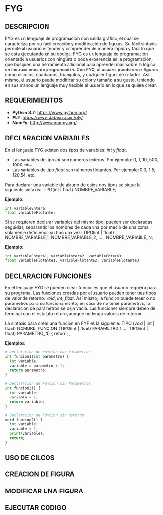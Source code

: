 # FYG

## **DESCRIPCION**

FYG es un lenguaje de programación con salida gráfica, el cual se caracteriza por su facil creación y modificación de figuras. Su fácil sintaxis permite al usuario entender y comprender de manera rápida y fácil lo que se esta ejecutando en su código. FYG es un lenguaje de programación orientado a usuarios con ningúna o poca experencia en la programación, que busquen una herramienta adicional para aprender más sobre la lógica en instrucciones de programación. Con FYG, el usuario puede crear figuras como círculos, cuadrados, triangulos, y cualquier figura de n-lados. Así mismo, el usuario puede modificar su color y tamaño a su gusto, teniendo en sus manos un lenguaje muy flexible al usuario en lo que se quiere crear.

## **REQUERIMIENTOS**
- **Python 3.7**: https://www.python.org/
- **PLY**: https://www.dabeaz.com/ply/
- **NumPy**: http://www.numpy.org/

## **DECLARACION VARIABLES**

En el lenguaje FYG existen dos tipos de variables: *int* y *float*.
  - Las variables de tipo *int* son números enteros. Por ejemplo: 0, 1, 10, 500, 1000, etc.
  - Las variables de tipo *float* son números flotantes. Por ejemplo: 0.0, 1.5, 120.54, etc.
 
Para declarar una variable de alguno de estos dos tipos se sigue la siguiente sintaxis: TIPO(int | float) NOMBRE_VARIABLE;

**Ejemplo**:
```python
int variableEntera;
float variableFlotante;
```
Si se requieren declarar variables del mismo tipo, pueden ser declaradas seguidas, separando los nombres de cada una por medio de una coma, solamente definiendo su tipo una vez: TIPO(int | float) NOMBRE_VARIABLE_1, NOMBRE_VARIABLE_2, ... , NOMBRE_VARIABLE_N;

**Ejemplo:**
```python
int variableEntera1, variableEntera2, variableEntera3;
float variableFlotante1, variableFlotante2, variableFlotante3;
```

## **DECLARACION FUNCIONES**

En el lenguaje FYG se pueden crear funciones que el usuario requiera para su programa. Las funciones creadas por el usuario pueden tener tres tipos de valor de retorno: *void*, *int*, *float*. Así mismo, la función puede tener o no parametros para su funcionamiento, en caso de no tener parámetros, la declaración de parámetros se deja vacía. Las funciones siempre deben de terminar con el estatuto return, aunque no tenga valores de retorno.

La sintaxis para crear una función en FYF es la siguiente: TIPO (void | int | float) NOMBRE_FUNCION (TIPO(int | float) PARAMETRO_1, ... TIPO(int | float) PARAMETRO_N) { return; }

**Ejemplos:**
```python
# Declaracion de Funcion con Parametros
int funcion1(int parametro) {
  int variable;
  variable = parametro + 1;
  return parametro;
}
```

```python
# Declaracion de Funcion sin Parametros
int funcion2() {
  int variable;
  variable = 1;
  return variable;
}
```
```python
# Declaracion de Funcion sin Retorno
void funcion2() {
  int variable;
  variable = 1;
  print(variable);
  return;
}
```


## **USO DE CILCOS**
## **CREACION DE FIGURA**
## **MODIFICAR UNA FIGURA**
## **EJECUTAR CODIGO**
